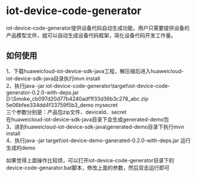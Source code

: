 # iot-device-code-generator

iot-device-code-generator提供设备代码自动生成功能，用户只需要提供设备的产品模型文件，就可以自动生成设备代码框架，简化设备代码开发工作量。


## 如何使用
1、下载huaweicloud-iot-device-sdk-java工程，解压缩后进入huaweicloud-iot-device-sdk-java目录执行mvn install  
2、执行java -jar iot-device-code-generator\target\iot-device-code-generator-0.2.0-with-deps.jar D:\\Smoke_cb097d20d77b4240adf1f33d36b3c278_abc.zip 5e06bfee334dd4f33759f5b3_demo mysecret   
三个参数分别是：产品包zip文件、deviceId、secret  
在huaweicloud-iot-device-sdk-java目录下会生成generated-demo包  
3、进到huaweicloud-iot-device-sdk-java\generated-demo目录下执行mvn install  
4、执行java -jar target\iot-device-demo-ganerated-0.2.0-with-deps.jar 运行生成的demo  

如果觉得上面操作比较烦，可以打开iot-device-code-generator目录下的device-code-genarator.bat脚本，修改上面的参数，然后双击运行即可
    




